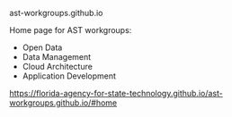 ast-workgroups.github.io

Home page for AST workgroups:
 - Open Data
 - Data Management
 - Cloud Architecture
 - Application Development
 
 https://florida-agency-for-state-technology.github.io/ast-workgroups.github.io/#home
 
 
